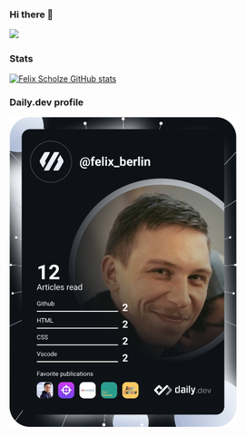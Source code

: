 ### Hi there 👋
![](https://gitwar.herokuapp.com/badge?username=felix-berlin&style=flat-square&label=profile+views)

### Stats
[![Felix Scholze GitHub stats](https://github-readme-stats.vercel.app/api?username=felix-berlin&count_private=true&show_icons=true&theme=dark)](https://github.com/felix-berlin/github-readme-stats)

### Daily.dev profile
<a href="https://app.daily.dev/felix_berlin"><img src="https://github.com/felix-berlin/felix-berlin/blob/main/devcard.svg" width="400" alt="Felix Scholze's Dev Card"/></a>

<!--
**felix-berlin/felix-berlin** is a ✨ _special_ ✨ repository because its `README.md` (this file) appears on your GitHub profile.

Here are some ideas to get you started:

- 🔭 I’m currently working on ...
- 🌱 I’m currently learning ...
- 👯 I’m looking to collaborate on ...
- 🤔 I’m looking for help with ...
- 💬 Ask me about ...
- 📫 How to reach me: ...
- 😄 Pronouns: ...
- ⚡ Fun fact: ...
-->

